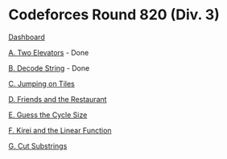 # Codeforces Round 820 (Div. 3)

[Dashboard](https://codeforces.com/contest/1729)

[A. Two Elevators](https://codeforces.com/contest/1729/problem/A) - Done

[B. Decode String](https://codeforces.com/contest/1729/problem/B) - Done

[C. Jumping on Tiles](https://codeforces.com/contest/1729/problem/C)

[D. Friends and the Restaurant](https://codeforces.com/contest/1729/problem/D)

[E. Guess the Cycle Size](https://codeforces.com/contest/1729/problem/E)

[F. Kirei and the Linear Function](https://codeforces.com/contest/1729/problem/F)

[G. Cut Substrings](https://codeforces.com/contest/1729/problem/G)
